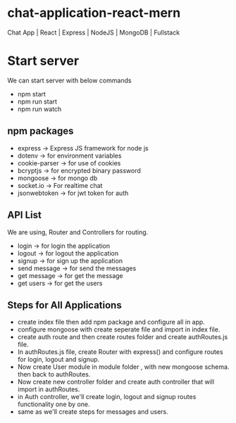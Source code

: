 # chat-application-react-mern
Chat App | React | Express | NodeJS | MongoDB | Fullstack

# Start server
We can start server with below commands
 - npm start 
 - npm run start
 - npm run watch 
 
## npm packages
 - express -> Express JS framework for node js
 - dotenv -> for environment variables
 - cookie-parser -> for use of cookies
 - bcryptjs -> for encrypted binary password
 - mongoose -> for mongo db
 - socket.io  -> For realtime chat 
 - jsonwebtoken -> for jwt token for auth

## API List
We are using, Router and Controllers for routing.
 - login -> for login the application
 - logout -> for logout the application
 - signup -> for sign up the application
 - send message -> for send the messages
 - get message -> for get the message
 - get users -> for get the users

## Steps for All Applications
 - create index file then add npm package and configure all in app.
 - configure mongoose with create seperate file and import in index file.
 - create auth route and then create routes folder and create authRoutes.js file.
 - In authRoutes.js file, create Router with express() and configure routes for login, logout and signup.
 - Now create User module in module folder , with new mongoose schema. then back to authRoutes.
 - Now create new controller folder and create auth controller that will import in authRoutes.
 - in Auth controller, we'll create login, logout and signup routes functionality one by one.
 - same as we'll create steps for messages and users.

